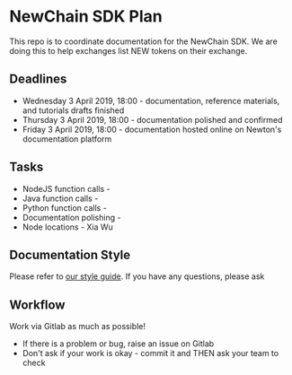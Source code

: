 # NewChain SDK Plan

This repo is to coordinate documentation for the NewChain SDK. We are doing this to help exchanges list NEW tokens on their exchange.

## Deadlines

* Wednesday 3 April 2019, 18:00 - documentation, reference materials, and tutorials drafts finished
* Thursday 3 April 2019, 18:00 - documentation polished and confirmed
* Friday 3 April 2019, 18:00 - documentation hosted online on Newton's documentation platform

## Tasks

* NodeJS function calls - 
* Java function calls - 
* Python function calls - 
* Documentation polishing - 
* Node locations - Xia Wu

## Documentation Style

Please refer to [our style guide](example_documentation.md). If you have any questions, please ask

## Workflow

Work via Gitlab as much as possible!

* If there is a problem or bug, raise an issue on Gitlab
* Don't ask if your work is okay - commit it and THEN ask your team to check

